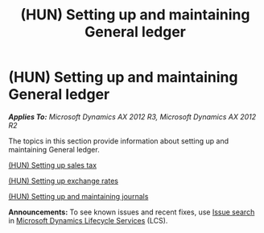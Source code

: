 ﻿---
title: (HUN) Setting up and maintaining General ledger
TOCTitle: (HUN) Setting up and maintaining General ledger
ms:assetid: 3d82b98a-7e63-43a3-8580-c1974e8c37bc
ms:mtpsurl: https://technet.microsoft.com/en-us/library/JJ664265(v=AX.60)
ms:contentKeyID: 49385354
ms.date: 04/18/2014
mtps_version: v=AX.60
---

# (HUN) Setting up and maintaining General ledger 


_**Applies To:** Microsoft Dynamics AX 2012 R3, Microsoft Dynamics AX 2012 R2_

The topics in this section provide information about setting up and maintaining General ledger.

[(HUN) Setting up sales tax](hun-setting-up-sales-tax.md)

[(HUN) Setting up exchange rates](hun-setting-up-exchange-rates.md)

[(HUN) Setting up and maintaining journals](hun-setting-up-and-maintaining-journals.md)

  
**Announcements:** To see known issues and recent fixes, use [Issue search](http://go.microsoft.com/fwlink/?linkid=389258) in [Microsoft Dynamics Lifecycle Services](http://go.microsoft.com/fwlink/?linkid=306505) (LCS).

